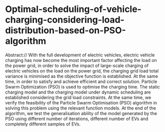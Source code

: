 # Optimal-scheduling-of-vehicle-charging-considering-load-distribution-based-on-PSO-algorithm
Abstract://
With the full development of electric vehicles, electric vehicle charging has now become the most important factor affecting the load on the power grid, in order to solve the impact of large-scale charging of electric vehicles on the load on the power grid, the charging grid load total variance is minimised as the objective function is established. At the same time, in order to satisfy and achieve efficient and correct solution. Particle Swarm Optimization (PSO) is used to optimise the charging time. The static charging model and the charging model under dynamic scheduling are established considering the grid load constraints. At the same time, we verify the feasibility of the Particle Swarm Optimisation (PSO) algorithm in solving this problem using the relevant function models. At the end of the algorithm, we test the generalisation ability of the model generated by the PSO using different number of iterations, different number of EVs and completely different samples of EVs. 
